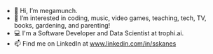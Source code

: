 - 👋 Hi, I’m megamunch.
- 👀 I’m interested in coding, music, video games, teaching, tech, TV, books, gardening, and parenting!
- 💻 I'm a Software Developer and Data Scientist at trophi.ai.
- 📫 Find me on LinkedIn at www.linkedin.com/in/sskanes

